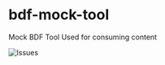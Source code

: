 # bdf-mock-tool
Mock BDF Tool Used for consuming content

<img src="https://img.shields.io/github/issues/alico-cra/bdf-mock-tool" alt="Issues" />
